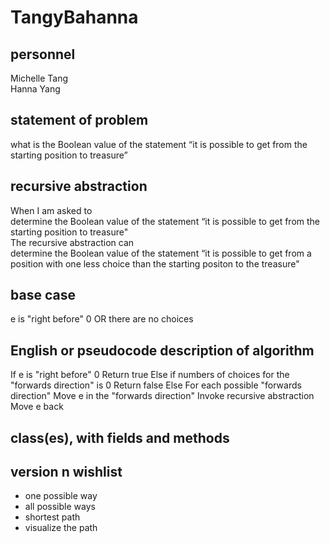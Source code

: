 # TangyBahanna

## personnel
Michelle Tang\
Hanna Yang

## statement of problem
what is the Boolean value of the statement “it is possible to get from the starting
position to treasure”

## recursive abstraction

When I am asked to\
	determine the Boolean value of the statement “it is possible to get from the starting position to treasure"\
The recursive abstraction can\
	determine the Boolean value of the statement “it is possible to get from a position with one less choice than the starting positon to the treasure"
## base case
e is "right before" 0 OR there are no choices
## English or pseudocode description of algorithm
If e is "right before" 0
	Return true
Else if numbers of choices for the "forwards direction" is 0
	Return false
Else
	For each possible "forwards direction"
		Move e in the "forwards direction"
		Invoke recursive abstraction
	Move e back
## class(es), with fields and methods
## version n wishlist
- one possible way
- all possible ways
- shortest path 
- visualize the path  
